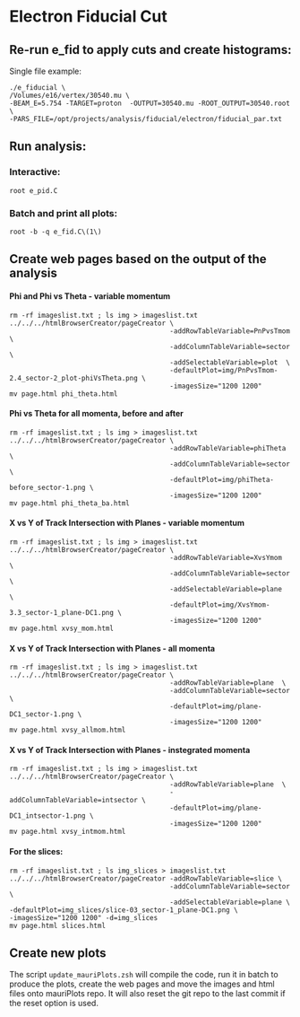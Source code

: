 # Electron Fiducial Cut




## Re-run e_fid to apply cuts and create histograms:

Single file example:

```
./e_fiducial \
/Volumes/e16/vertex/30540.mu \
-BEAM_E=5.754 -TARGET=proton  -OUTPUT=30540.mu -ROOT_OUTPUT=30540.root \
-PARS_FILE=/opt/projects/analysis/fiducial/electron/fiducial_par.txt
```


## Run analysis:

### Interactive:

`root e_pid.C`

### Batch and print all plots:

`root -b -q e_fid.C\(1\)`

## Create web pages based on the output of the analysis

#### Phi and Phi vs Theta - variable momentum
``` 
rm -rf imageslist.txt ; ls img > imageslist.txt
../../../htmlBrowserCreator/pageCreator \
                                        -addRowTableVariable=PnPvsTmom  \
                                        -addColumnTableVariable=sector \
                                        -addSelectableVariable=plot  \
                                        -defaultPlot=img/PnPvsTmom-2.4_sector-2_plot-phiVsTheta.png \
                                        -imagesSize="1200 1200"
mv page.html phi_theta.html
```

#### Phi vs Theta for all momenta, before and after
``` 
rm -rf imageslist.txt ; ls img > imageslist.txt
../../../htmlBrowserCreator/pageCreator \
                                        -addRowTableVariable=phiTheta  \
                                        -addColumnTableVariable=sector \
                                        -defaultPlot=img/phiTheta-before_sector-1.png \
                                        -imagesSize="1200 1200"
mv page.html phi_theta_ba.html
```

#### X vs Y of Track Intersection with Planes - variable momentum
``` 
rm -rf imageslist.txt ; ls img > imageslist.txt
../../../htmlBrowserCreator/pageCreator \
                                        -addRowTableVariable=XvsYmom  \
                                        -addColumnTableVariable=sector  \
                                        -addSelectableVariable=plane  \
                                        -defaultPlot=img/XvsYmom-3.3_sector-1_plane-DC1.png \
                                        -imagesSize="1200 1200"
mv page.html xvsy_mom.html
```

#### X vs Y of Track Intersection with Planes - all momenta
``` 
rm -rf imageslist.txt ; ls img > imageslist.txt
../../../htmlBrowserCreator/pageCreator \
                                        -addRowTableVariable=plane  \
                                        -addColumnTableVariable=sector \
                                        -defaultPlot=img/plane-DC1_sector-1.png \
                                        -imagesSize="1200 1200"
mv page.html xvsy_allmom.html
```

#### X vs Y of Track Intersection with Planes - instegrated momenta
``` 
rm -rf imageslist.txt ; ls img > imageslist.txt
../../../htmlBrowserCreator/pageCreator \
                                        -addRowTableVariable=plane  \
                                        -addColumnTableVariable=intsector \
                                        -defaultPlot=img/plane-DC1_intsector-1.png \
                                        -imagesSize="1200 1200"
mv page.html xvsy_intmom.html
```

#### For the slices:

```
rm -rf imageslist.txt ; ls img_slices > imageslist.txt
../../../htmlBrowserCreator/pageCreator -addRowTableVariable=slice \
                                        -addColumnTableVariable=sector \
                                        -addSelectableVariable=plane \
-defaultPlot=img_slices/slice-03_sector-1_plane-DC1.png \
-imagesSize="1200 1200" -d=img_slices
mv page.html slices.html
```


## Create new plots

The script `update_mauriPlots.zsh` will compile the code, run it in batch
to produce the plots, create the web pages and move the images and html files
onto mauriPlots repo. It will also reset the git repo to the last commit if the reset
option is used.
